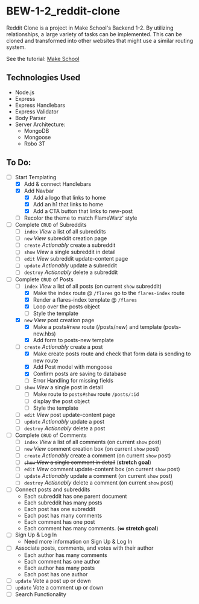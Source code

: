 # BEW-1-2_reddit-clone
Reddit Clone is a project in Make School's Backend 1-2. By utilizing relationships, a large variety of tasks can be implemented. This can be cloned and transformed into other websites that might use a similar routing system.

See the tutorial: <a href="https://www.makeschool.com/academy/track/reddit-clone-in-node-js">Make School</a>

## Technologies Used
- Node.js
- Express
- Express Handlebars
- Express Validator
- Body Parser
- Server Architecture:
	- MongoDB
	- Mongoose
	- Robo 3T

## To Do:
- [ ] Start Templating
	- [X] Add & connect Handlebars
	- [X] Add Navbar
		- [X] Add a logo that links to home
		- [X] Add an h1 that links to home
		- [X] Add a CTA button that links to new-post
	- [ ] Recolor the theme to match FlameWarz' style
- [ ] Complete `CRUD` of Subreddits
	- [ ] `index` *View* a list of all subreddits
	- [ ] `new` *View* subreddit creation page
	- [ ] `create` *Actionably* create a subreddit
	- [ ] `show` *View* a single subreddit in detail
	- [ ] `edit` *View* subreddit update-content page
	- [ ] `update` *Actionably* update a subreddit
	- [ ] `destroy` *Actionably* delete a subreddit
- [ ] Complete `CRUD` of Posts
	- [ ] `index` *View* a list of all posts (on current `show` subreddit)
		- [X] Make the index route @ `/flares` go to the `flares-index` route
		- [X] Render a flares-index template @ `/flares`
		- [X] Loop over the posts object
		- [ ] Style the template
	- [X] `new` *View* post creation page
		- [X] Make a posts#new route (/posts/new) and template (posts-new.hbs)
		- [X] Add form to posts-new template
	- [ ] `create` *Actionably* create a post
		- [X] Make create posts route and check that form data is sending to new route
		- [X] Add Post model with mongoose
		- [X] Confirm posts are saving to database
		- [ ] Error Handling for missing fields
	- [ ] `show` *View* a single post in detail
		- [ ] Make route to `posts#show` route `/posts/:id`
		- [ ] display the post object
		- [ ] Style the template
	- [ ] `edit` *View* post update-content page
	- [ ] `update` *Actionably* update a post
	- [ ] `destroy` *Actionably* delete a post
- [ ] Complete `CRUD` of Comments
	- [ ] `index` *View* a list of all comments (on current `show` post)
	- [ ] `new` *View* comment creation box (on current `show` post)
	- [ ] `create` *Actionably* create a comment (on current `show` post)
	- [ ] ~~`show` *View* a single comment in detail~~ (**stretch goal**)
	- [ ] `edit` *View* comment update-content box (on current `show` post)
	- [ ] `update` *Actionably* update a comment (on current `show` post)
	- [ ] `destroy` *Actionably* delete a comment (on current `show` post)
- [ ] Connect posts and subreddits
	- Each subreddit has one parent document
	- Each subreddit has many posts
	- Each post has one subreddit
	- Each post has many comments
	- Each comment has one post
	- Each comment has many comments. (**∞ stretch goal**)
- [ ] Sign Up & Log In
	- Need more information on Sign Up & Log In
- [ ] Associate posts, comments, and votes with their author
	- Each author has many comments
	- Each comment has one author
	- Each author has many posts
	- Each post has one author
- [ ] `update` Vote a post up or down
- [ ] `update` Vote a comment up or down
- [ ] Search Functionality